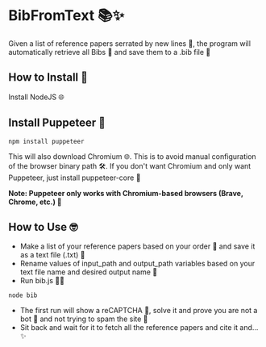 # BibFromText 📚✨

Given a list of reference papers serrated by new lines 📜, the program will automatically retrieve all Bibs 📖 and save them to a .bib file 💾

## How to Install 🚀

Install NodeJS 🌐

## Install Puppeteer 🤖

```shell
npm install puppeteer
```
This will also download Chromium 🌐. This is to avoid manual configuration of the browser binary path 🛠️. If you don't want Chromium and only want Puppeteer, just install puppeteer-core 🤷‍

**Note: Puppeteer only works with Chromium-based browsers (Brave, Chrome, etc.) 🤖**

## How to Use 🤓
- Make a list of your reference papers based on your order 📝 and save it as a text file (.txt) 📄
- Rename values of input_path and output_path variables based on your text file name and desired output name 🔄
- Run bib.js 🏃‍♂️
```shell
node bib
```
- The first run will show a reCAPTCHA 🔐, solve it and prove you are not a bot 🤖 and not trying to spam the site 🚫
- Sit back and wait for it to fetch all the reference papers and cite it and... ✨
